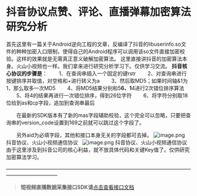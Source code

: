 # 抖音协议点赞、评论、直播弹幕加密算法研究分析

首先这里有一篇关于Android逆向工程的文章，反编译了抖音的libuserinfo.so文件的种种加密入口限制，使得自己的Android程序可以调用该so文件直接加密校验。这样的效果就是无需真正意义破解加密算法。
这里直接讲抖音的加密算法本身。火山小视频也一样。我们拿来进行研究分析学习下。仅供学习交流。
**抖音核心协议的步骤是**：
　　1、在查询串插入一个固定的键rstr
　　2、对查询串进行按键排序并取值，对空格和+进行转义为a
　　3、然后取MD5；如果时间轴&1为1，那么取多一次MD5
　　4、将MD5结果分别和5******6、1******4进行2次错位排序算法
　　5、将4的结果再进行一次错位排序，得到26位字符
　　6、将字符分别取18位给到as和cp字段，追加到查询串最后


　　在最新的SDK版本有了新的mas字段辅助校验，这个完全可以忽略，只要把查询串的version_code设置到169之前就可以跳过这个字段了。


　　另外aid为必填字段，其他和接口本身无关的字段都可去掉。
![image.png](https://cdn.nlark.com/yuque/0/2020/png/97322/1606869601754-d7813825-edfd-4c50-8c9e-8d2ebd36dcd5.png#align=left&display=inline&height=518&name=image.png&originHeight=1036&originWidth=1240&size=645693&status=done&style=none&width=620)
抖音协议、火山小视频通信协议
 
![image.png](https://cdn.nlark.com/yuque/0/2020/png/97322/1606869619423-1af4d2fe-7034-417e-a669-242e184982a6.png#align=left&display=inline&height=513&name=image.png&originHeight=1026&originWidth=1238&size=515131&status=done&style=none&width=619)
抖音协议、火山小视频通信协议
 
由于这里涉及到抖音公司的核心利益，就不放具体代码和关键Key值了。仅供研究加密算法学习。


——————————————————————————————————————————————

>**短视频直播数据采集接口SDK请**[点击查看接口文档](https://docs.qq.com/doc/DU3RKUFVFdVhQbXlR) 
